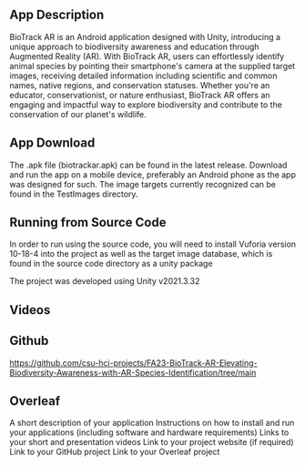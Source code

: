 ## App Description
BioTrack AR is an Android application designed with Unity, introducing a unique approach to biodiversity awareness and education through Augmented Reality (AR). With BioTrack AR, users can effortlessly identify animal species by pointing their smartphone's camera at the supplied target images, receiving detailed information including scientific and common names, native regions, and conservation statuses. Whether you're an educator, conservationist, or nature enthusiast, BioTrack AR offers an engaging and impactful way to explore biodiversity and contribute to the conservation of our planet's wildlife.

## App Download

The .apk file (biotrackar.apk) can be found in the latest release. Download and run the app on a mobile device, preferably an Android phone as the app was designed for such. The image targets currently recognized can be found in the TestImages directory.

## Running from Source Code

In order to run using the source code, you will need to install Vuforia version 10-18-4 into the project as well as the target image database, which is found in the source code directory as a unity package

The project was developed using Unity v2021.3.32

## Videos

## Github 
https://github.com/csu-hci-projects/FA23-BioTrack-AR-Elevating-Biodiversity-Awareness-with-AR-Species-Identification/tree/main 

## Overleaf


A short description of your application
Instructions on how to install and run your applications (including software and hardware requirements)
Links to your short and presentation videos
Link to your project website (if required)
Link to your GitHub project
Link to your Overleaf project
